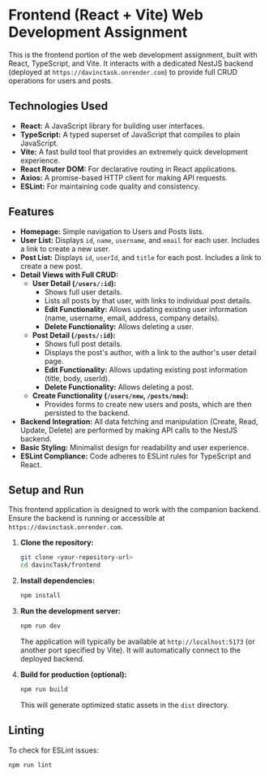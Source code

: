 # Frontend (React + Vite) Web Development Assignment

This is the frontend portion of the web development assignment, built with React, TypeScript, and Vite. It interacts with a dedicated NestJS backend (deployed at `https://davinctask.onrender.com`) to provide full CRUD operations for users and posts.

## Technologies Used

*   **React:** A JavaScript library for building user interfaces.
*   **TypeScript:** A typed superset of JavaScript that compiles to plain JavaScript.
*   **Vite:** A fast build tool that provides an extremely quick development experience.
*   **React Router DOM:** For declarative routing in React applications.
*   **Axios:** A promise-based HTTP client for making API requests.
*   **ESLint:** For maintaining code quality and consistency.

## Features

*   **Homepage:** Simple navigation to Users and Posts lists.
*   **User List:** Displays `id`, `name`, `username`, and `email` for each user. Includes a link to create a new user.
*   **Post List:** Displays `id`, `userId`, and `title` for each post. Includes a link to create a new post.
*   **Detail Views with Full CRUD:**
    *   **User Detail (`/users/:id`):**
        *   Shows full user details.
        *   Lists all posts by that user, with links to individual post details.
        *   **Edit Functionality:** Allows updating existing user information (name, username, email, address, company details).
        *   **Delete Functionality:** Allows deleting a user.
    *   **Post Detail (`/posts/:id`):**
        *   Shows full post details.
        *   Displays the post's author, with a link to the author's user detail page.
        *   **Edit Functionality:** Allows updating existing post information (title, body, userId).
        *   **Delete Functionality:** Allows deleting a post.
    *   **Create Functionality (`/users/new`, `/posts/new`):**
        *   Provides forms to create new users and posts, which are then persisted to the backend.
*   **Backend Integration:** All data fetching and manipulation (Create, Read, Update, Delete) are performed by making API calls to the NestJS backend.
*   **Basic Styling:** Minimalist design for readability and user experience.
*   **ESLint Compliance:** Code adheres to ESLint rules for TypeScript and React.

## Setup and Run

This frontend application is designed to work with the companion backend. Ensure the backend is running or accessible at `https://davinctask.onrender.com`.

1.  **Clone the repository:**
    ```bash
    git clone <your-repository-url>
    cd davincTask/frontend
    ```

2.  **Install dependencies:**
    ```bash
    npm install
    ```

3.  **Run the development server:**
    ```bash
    npm run dev
    ```
    The application will typically be available at `http://localhost:5173` (or another port specified by Vite). It will automatically connect to the deployed backend.

4.  **Build for production (optional):**
    ```bash
    npm run build
    ```
    This will generate optimized static assets in the `dist` directory.

## Linting

To check for ESLint issues:

```bash
npm run lint